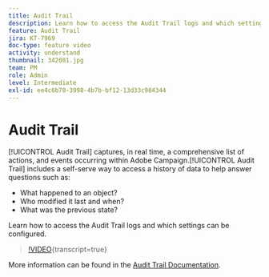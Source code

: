 ```yaml
---
title: Audit Trail
description: Learn how to access the Audit Trail logs and which settings can be configured.
feature: Audit Trail
jira: KT-7969
doc-type: feature video
activity: understand
thumbnail: 342081.jpg
team: PM
role: Admin
level: Intermediate
exl-id: ee4c6b70-3998-4b7b-bf12-13d33c984344
---
```

# Audit Trail

[!UICONTROL Audit Trail] captures, in real time, a comprehensive list of actions, and events occurring within Adobe Campaign.[!UICONTROL Audit Trail] includes a self-serve way to access a history of data to help answer questions such as:

* What happened to an object?
* Who modified it  last and when?
* What was the previous state?

Learn how to access the Audit Trail logs and which settings can be configured.

>[!VIDEO](https://video.tv.adobe.com/v/342081?quality=12&learn=on){transcript=true}

More information can be found in the [Audit Trail Documentation](https://experienceleague.adobe.com/docs/campaign-classic/using/monitoring-campaign-classic/production-procedures/audit-trail.html).

